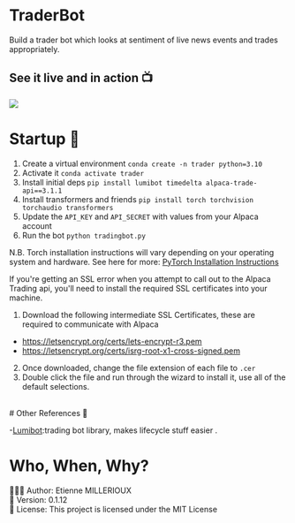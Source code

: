 # TraderBot
Build a trader bot which looks at sentiment of live news events and trades appropriately. 

## See it live and in action 📺
<img src="https://i.imgur.com/FaQH8rz.png"/>

# Startup 🚀
1. Create a virtual environment `conda create -n trader python=3.10` 
2. Activate it `conda activate trader`
3. Install initial deps `pip install lumibot timedelta alpaca-trade-api==3.1.1`
4. Install transformers and friends `pip install torch torchvision torchaudio transformers` 
5. Update the `API_KEY` and `API_SECRET` with values from your Alpaca account 
6. Run the bot `python tradingbot.py`

<p>N.B. Torch installation instructions will vary depending on your operating system and hardware. See here for more: 
<a href="pytorch.org/">PyTorch Installation Instructions</a></p>

If you're getting an SSL error when you attempt to call out to the Alpaca Trading api, you'll need to install the required SSL certificates into your machine.
1. Download the following intermediate SSL Certificates, these are required to communicate with Alpaca
* https://letsencrypt.org/certs/lets-encrypt-r3.pem 
* https://letsencrypt.org/certs/isrg-root-x1-cross-signed.pem 
2. Once downloaded, change the file extension of each file to `.cer` 
3. Double click the file and run through the wizard to install it, use all of the default selections. 

</br>
# Other References 🔗

<p>-<a href="github.com/Lumiwealth/lumibot)">Lumibot</a>:trading bot library, makes lifecycle stuff easier .</p>

# Who, When, Why?

👨🏾‍💻 Author: Etienne MILLERIOUX <br />
📅 Version: 0.1.12<br />
📜 License: This project is licensed under the MIT License </br>
